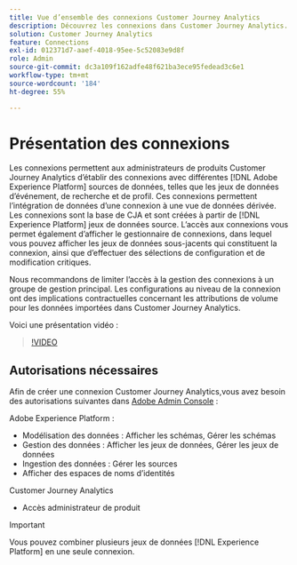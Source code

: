 ```yaml
---
title: Vue d’ensemble des connexions Customer Journey Analytics
description: Découvrez les connexions dans Customer Journey Analytics.
solution: Customer Journey Analytics
feature: Connections
exl-id: 012371d7-aaef-4018-95ee-5c52083e9d8f
role: Admin
source-git-commit: dc3a109f162adfe48f621ba3ece95fedead3c6e1
workflow-type: tm+mt
source-wordcount: '184'
ht-degree: 55%

---
```


# Présentation des connexions

Les connexions permettent aux administrateurs de produits Customer Journey Analytics d’établir des connexions avec différentes [!DNL Adobe Experience Platform] sources de données, telles que les jeux de données d’événement, de recherche et de profil. Ces connexions permettent l’intégration de données d’une connexion à une vue de données dérivée. Les connexions sont la base de CJA et sont créées à partir de [!DNL Experience Platform] jeux de données source. L’accès aux connexions vous permet également d’afficher le gestionnaire de connexions, dans lequel vous pouvez afficher les jeux de données sous-jacents qui constituent la connexion, ainsi que d’effectuer des sélections de configuration et de modification critiques.

Nous recommandons de limiter l’accès à la gestion des connexions à un groupe de gestion principal. Les configurations au niveau de la connexion ont des implications contractuelles concernant les attributions de volume pour les données importées dans Customer Journey Analytics.

Voici une présentation vidéo :

>[!VIDEO](https://video.tv.adobe.com/v/35111/?quality=12&learn=on)

## Autorisations nécessaires

Afin de créer une connexion Customer Journey Analytics,vous avez besoin des autorisations suivantes dans [Adobe Admin Console](https://helpx.adobe.com/fr/enterprise/admin-guide.html/enterprise/using/manage-permissions-and-roles.ug.html) :

Adobe Experience Platform :
* Modélisation des données : Afficher les schémas, Gérer les schémas
* Gestion des données : Afficher les jeux de données, Gérer les jeux de données
* Ingestion des données : Gérer les sources
* Afficher des espaces de noms d’identités

Customer Journey Analytics
* Accès administrateur de produit

>[!IMPORTANT]
>
>Vous pouvez combiner plusieurs jeux de données [!DNL Experience Platform] en une seule connexion.
